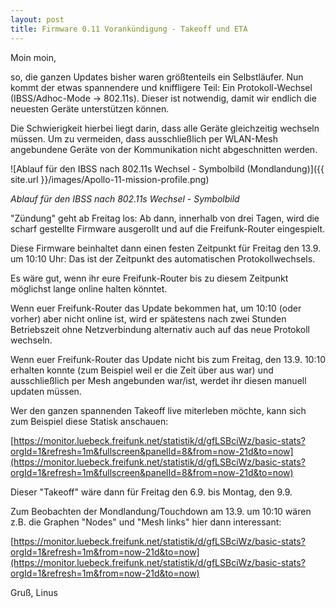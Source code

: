 ```yaml
---
layout: post
title: Firmware 0.11 Vorankündigung - Takeoff und ETA
---
```


Moin moin,

so, die ganzen Updates bisher waren größtenteils ein Selbstläufer.
Nun kommt der etwas spannendere und kniffligere Teil: Ein
Protokoll-Wechsel (IBSS/Adhoc-Mode -> 802.11s). Dieser ist
notwendig, damit wir endlich die neuesten Geräte unterstützen
können.

Die Schwierigkeit hierbei liegt darin, dass alle Geräte
gleichzeitig wechseln müssen. Um zu vermeiden, dass ausschließlich
per WLAN-Mesh angebundene Geräte von der Kommunikation nicht
abgeschnitten werden.

![Ablauf für den IBSS nach 802.11s Wechsel - Symbolbild (Mondlandung)]({{ site.url }}/images/Apollo-11-mission-profile.png)

*Ablauf für den IBSS nach 802.11s Wechsel - Symbolbild*


"Zündung" geht ab Freitag los: Ab dann, innerhalb von drei Tagen,
wird die scharf gestellte Firmware ausgerollt und auf die
Freifunk-Router eingespielt.

Diese Firmware beinhaltet dann einen festen Zeitpunkt für Freitag
den 13.9. um 10:10 Uhr: Das ist der Zeitpunkt des automatischen
Protokollwechsels.

Es wäre gut, wenn ihr eure Freifunk-Router bis zu diesem Zeitpunkt
möglichst lange online halten könntet.


Wenn euer Freifunk-Router das Update bekommen hat, um 10:10 (oder
vorher) aber nicht online ist, wird er spätestens nach zwei Stunden
Betriebszeit ohne Netzverbindung alternativ auch auf das neue
Protokoll wechseln.

Wenn euer Freifunk-Router das Update nicht bis zum Freitag, den
13.9. 10:10 erhalten konnte (zum Beispiel weil er die Zeit über
aus war) und ausschließlich per Mesh angebunden war/ist, werdet ihr
diesen manuell updaten müssen.

Wer den ganzen spannenden Takeoff live miterleben möchte, kann
sich zum Beispiel diese Statisk anschauen:

[https://monitor.luebeck.freifunk.net/statistik/d/gfLSBciWz/basic-stats?orgId=1&refresh=1m&fullscreen&panelId=8&from=now-21d&to=now](https://monitor.luebeck.freifunk.net/statistik/d/gfLSBciWz/basic-stats?orgId=1&refresh=1m&fullscreen&panelId=8&from=now-21d&to=now)

Dieser "Takeoff" wäre dann für Freitag den 6.9. bis Montag, den 9.9.

Zum Beobachten der Mondlandung/Touchdown am 13.9. um 10:10
wären z.B. die Graphen "Nodes" und "Mesh links" hier dann
interessant:

[https://monitor.luebeck.freifunk.net/statistik/d/gfLSBciWz/basic-stats?orgId=1&refresh=1m&from=now-21d&to=now](https://monitor.luebeck.freifunk.net/statistik/d/gfLSBciWz/basic-stats?orgId=1&refresh=1m&from=now-21d&to=now)

Gruß, Linus

